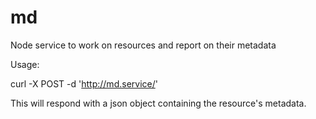 md
===

Node service to work on resources and report on their metadata

Usage:

  curl -X POST -d 'http://md.service/'

This will respond with a json object containing the resource's metadata.
